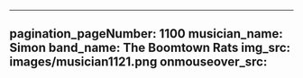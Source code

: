 ------
pagination_pageNumber: 1100
musician_name: Simon
band_name: The Boomtown Rats
img_src: images/musician1121.png
onmouseover_src: 
------
